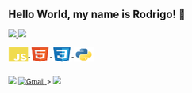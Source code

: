 ## Hello World, my name is Rodrigo! 👋
<div>
  <a href="https://github.com/notsnown">
  <img height="180em" src= "https://github-readme-stats.vercel.app/api?username=notsnown&show_icons=true&theme=dracula&include_all_commits=true">
  <img height="180em" src= "https://github-readme-stats.vercel.app/api/top-langs/?username=notsnown&theme=dracula&layout=compact">
</div>

<div style="display: inline_block"><br>
  <img align="center" alt="Snown-Js" height="30" width="40" src="https://raw.githubusercontent.com/devicons/devicon/master/icons/javascript/javascript-plain.svg">
  <img align="center" alt="Snown-HTML" height="30" width="40" src="https://raw.githubusercontent.com/devicons/devicon/master/icons/html5/html5-original.svg">
  <img align="center" alt="Snown-CSS" height="30" width="40" src="https://raw.githubusercontent.com/devicons/devicon/master/icons/css3/css3-original.svg">
  <img align="center" alt="Snown-Python" height="30" width="40" src="https://raw.githubusercontent.com/devicons/devicon/master/icons/python/python-original.svg">
</div>

 ##
 
<div> 
  <a href="https://instagram.com/celestialidade" target="_blank"><img src="https://img.shields.io/badge/-Instagram-%23E4405F?style=for-the-badge&logo=instagram&logoColor=white" target="_blank"></a>
  <a href="mailto:andraderod.master@gmail.com" target="_blank">
    <img src="https://img.shields.io/badge/-Gmail-%23333?style=for-the-badge&logo=gmail&logoColor=white" alt="Gmail">
</a>>
  <a href="https://www.linkedin.com/in/rodrigo-andrade-6aa41b340/" target="_blank"><img src="https://img.shields.io/badge/-LinkedIn-%230077B5?style=for-the-badge&logo=linkedin&logoColor=white" target="_blank"></a> 
</div>
